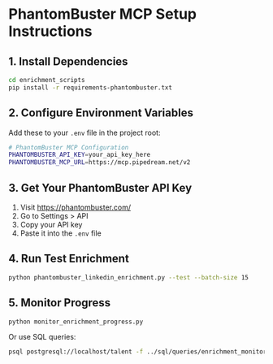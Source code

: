 # PhantomBuster MCP Setup Instructions

## 1. Install Dependencies

```bash
cd enrichment_scripts
pip install -r requirements-phantombuster.txt
```

## 2. Configure Environment Variables

Add these to your `.env` file in the project root:

```bash
# PhantomBuster MCP Configuration
PHANTOMBUSTER_API_KEY=your_api_key_here
PHANTOMBUSTER_MCP_URL=https://mcp.pipedream.net/v2
```

## 3. Get Your PhantomBuster API Key

1. Visit https://phantombuster.com/
2. Go to Settings > API
3. Copy your API key
4. Paste it into the `.env` file

## 4. Run Test Enrichment

```bash
python phantombuster_linkedin_enrichment.py --test --batch-size 15
```

## 5. Monitor Progress

```bash
python monitor_enrichment_progress.py
```

Or use SQL queries:
```bash
psql postgresql://localhost/talent -f ../sql/queries/enrichment_monitor.sql
```

